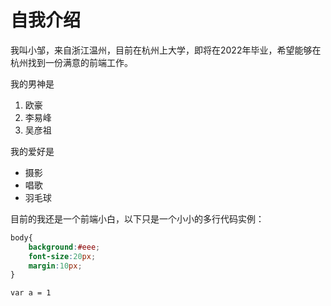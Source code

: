 # 自我介绍

我叫小邹，来自浙江温州，目前在杭州上大学，即将在2022年毕业，希望能够在杭州找到一份满意的前端工作。

我的男神是

1. 欧豪
2. 李易峰
3. 吴彦祖


我的爱好是

* 摄影
* 唱歌
* 羽毛球


目前的我还是一个前端小白，以下只是一个小小的多行代码实例：

```css
body{
    background:#eee;
    font-size:20px;
    margin:10px;
}
```

    var a = 1






